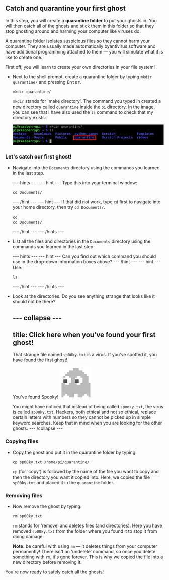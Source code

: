 ## Catch and quarantine your first ghost

In this step, you will create a **quarantine folder** to put your ghosts in. You will then catch all of the ghosts and stick them in this folder so that they stop ghosting around and harming your computer like viruses do.

A quarantine folder isolates suspicious files so they cannot harm your computer. They are usually made automatically byantivirus software and have additional programming attached to them — you will simulate what it is like to create one.

First off, you will learn to create your own directories in your file system!

+ Next to the shell prompt, create a quarantine folder by typing `mkdir quarantine/` and pressing <kbd>Enter</kbd>.
  ```
  mkdir quarantine/
  ```

  `mkdir` stands for 'make directory'. The command you typed in created a new directory called `quarantine` inside the `pi` directory. In the image, you can see that I have also used the `ls` command to check that my directory exists:

  ![MKDIR Command](images/mkdircommand.png)


### Let's catch our first ghost!

+ Navigate into the `Documents` directory using the commands you learned in the last step.

  --- hints ---
  --- hint ---
  Type this into your terminal window:
  ```
  cd Documents/
  ```
  --- /hint ---
  --- hint ---
  If that did not work, type `cd` first to navigate into your home directory, then try `cd Documents/`.
  ```
  cd
  cd Documents/
  ```
  --- /hint ---
  --- /hints ---

+ List all the files and directories in the `Documents` directory using the commands you learned in the last step.

  --- hints ---
  --- hint ---
  Can you find out which command you should use in the drop-down information boxes above?
  --- /hint ---
  --- hint ---
  Use:
  ```
  ls
  ```
  --- /hint ---
  --- /hints ---

+ Look at the directories. Do you see anything strange that looks like it should not be there?

  --- collapse ---
  ---
  title: Click here when you've found your first ghost!
  ---
  That strange file named `sp00ky.txt` is a virus. If you've spotted it, you have found the first ghost!

  You've found Spooky!
  ![Spooky Ghost](images/ghostspooky.png)

  You might have noticed that instead of being called `spooky.txt`, the virus is called `sp00ky.txt`. Hackers, both ethical and not so ethical, replace certain letters with numbers so they cannot be picked up in simple keyword searches. Keep that in mind when you are looking for the other ghosts.
  --- /collapse ---


### Copying files

+ Copy the ghost and put it in the quarantine folder by typing:
  ```
  cp sp00ky.txt /home/pi/quarantine/
  ```
  `cp` (for 'copy') is followed by the name of the file you want to copy and then the directory you want it copied into. Here, we copied the file `sp00ky.txt` and placed it in the `quarantine` folder.


### Removing files

+ Now remove the ghost by typing:
  ```
  rm sp00ky.txt
  ```
  `rm` stands for 'remove' and deletes files (and directories). Here you have removed `sp00ky.txt` from the folder where you found it to stop it from doing damage.

  **Note:** be careful with using `rm` — it deletes things from your computer permanently! There isn't an 'undelete' command, so once you delete something with `rm`, it's gone forever. This is why we copied the file into a new directory before removing it.

You're now ready to safely catch all the ghosts!
